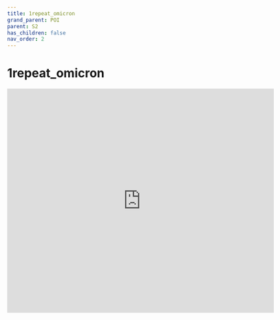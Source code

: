```yaml
---
title: 1repeat_omicron
grand_parent: POI
parent: S2
has_children: false
nav_order: 2
---
```


# 1repeat_omicron
<iframe src="https://www.ncbi.nlm.nih.gov/Structure/icn3d/full.html?url=https://raw.githubusercontent.com/shawnhsueh/design_view.io/main/mol/designed_structure/S2/1repeat_omicron.pdb&width=600&height=500&showcommand=1&mobilemenu=1&showtitle=1&&command=defined+sets;set+background+white;+set+view+detailed+view;+set+annotation+interaction;+select+all;+color+F00;+select+.X:SKFGAISSVLNDIFSRLDKVEAEVQIDRLITGRL+or+.X:CTMYICGDSTECSNLLLQYGSFC+or+.X:SKCGAISSVLNDIFSRLDKVEAEVQIDRLITCRL+or+.X:CGDSTECSNLLLQYGSF+or+.X:TLVKQLSSKFGAISSVLNDIFSRLDKVEAEVQIDRLITGRLQSLQTYVTQ+or+.X:DCTMYICGDSTECSNLLLQYGSFCTQLKR+%7C+name+native;+select+saved+atoms+native;+color+D3D3D3;+select+.X:DSTECSNLLLQ+or+.X:ISSVLNDIFSRLDKVEAE+%7C+name+epitope;+select+saved+atoms+epitope;+color+FF0;+clear+all" width="620" height="520" style="border:none"></iframe>

